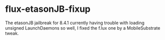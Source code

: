 # flux-etasonJB-fixup
The etasonJB jailbreak for 8.4.1 currently having trouble with loading unsigned LaunchDaemons so well, I fixed the f.lux one by a MobileSubstrate tweak.
